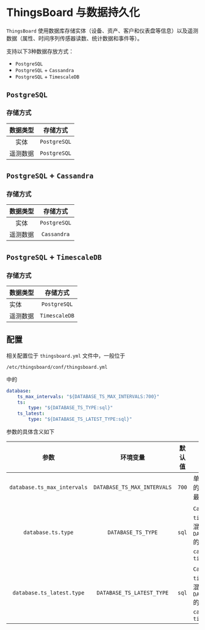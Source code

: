 # ThingsBoard 与数据持久化

`ThingsBoard` 使用数据库存储实体（设备、资产、客户和仪表盘等信息）以及遥测数据（属性、时间序列传感器读数、统计数据和事件等）。

支持以下3种数据存放方式：

- `PostgreSQL`
- `PostgreSQL` + `Cassandra`
- `PostgreSQL` + `TimescaleDB`

## `PostgreSQL`

### 存储方式

| 数据类型 |   存储方式   |
| :------: | :----------: |
|   实体   | `PostgreSQL` |
| 遥测数据 | `PostgreSQL` |

## `PostgreSQL` + `Cassandra`

### 存储方式

| 数据类型 |   存储方式   |
| :------: | :----------: |
|   实体   | `PostgreSQL` |
| 遥测数据 | `Cassandra`  |

## `PostgreSQL` + `TimescaleDB`

### 存储方式

| 数据类型 |   存储方式    |
| -------- | :-----------: |
| 实体     | `PostgreSQL`  |
| 遥测数据 | `TimescaleDB` |

## 配置

相关配置位于 `thingsboard.yml` 文件中，一般位于

```
/etc/thingsboard/conf/thingsboard.yml
```

中的

```yaml
database:
    ts_max_intervals: "${DATABASE_TS_MAX_INTERVALS:700}"
    ts:
        type: "${DATABASE_TS_TYPE:sql}"
    ts_latest:
        type: "${DATABASE_TS_LATEST_TYPE:sql}"
```

参数的具体含义如下

|            参数             |          环境变量           | 默认值 | `描述`                                                       |
| :-------------------------: | :-------------------------: | :----: | ------------------------------------------------------------ |
| `database.ts_max_intervals` | `DATABASE_TS_MAX_INTERVALS` | `700`  | 单个 `API` 调用生成的获取遥测记录的最大数据库查询数          |
|     `database.ts.type`      |     `DATABASE_TS_TYPE`      | `sql`  | `Cassandra`、`sql`或 `timescale`。对于混合模式，`DATABASE_TS_TYPE` 的值应当为 `cassandra` 或 `timescale` |
|  `database.ts_latest.type`  |  `DATABASE_TS_LATEST_TYPE`  | `sql`  | `Cassandra`、`sql`或 `timescale`。对于混合模式，`DATABASE_TS_TYPE` 的值应当为 `cassandra` 或 `timescale` |